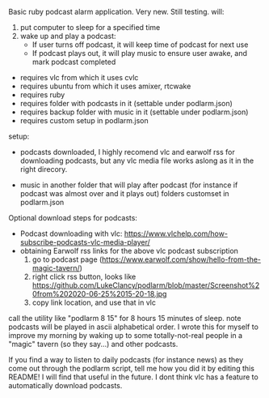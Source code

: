 Basic ruby podcast alarm application. Very new. Still testing. will:
  1. put computer to sleep for a specified time
  2. wake up and play a podcast:
     - If user turns off podcast, it will keep time of podcast for next use
     - If podcast plays out, it will play music to ensure user awake, and mark podcast completed

- requires vlc from which it uses cvlc
- requires ubuntu from which it uses amixer, rtcwake
- requires ruby
- requires folder with podcasts in it (settable under podlarm.json)
- requires backup folder with music in it (settable under podlarm.json)
- requires custom setup in podlarm.json

setup:

  - podcasts downloaded, I highly recomend vlc and earwolf rss for downloading podcasts,
    but any vlc media file works aslong as it in the right direcory.
   
  - music in another folder that will play after podcast (for instance if podcast was almost over and it plays out)
   folders customset in podlarm.json

Optional download steps for podcasts:
   - Podcast downloading with vlc: https://www.vlchelp.com/how-subscribe-podcasts-vlc-media-player/
   - obtaining Earwolf rss links for the above vlc podcast subscription
     1. go to podcast page (https://www.earwolf.com/show/hello-from-the-magic-tavern/)
     2. right click rss button, looks like https://github.com/LukeClancy/podlarm/blob/master/Screenshot%20from%202020-06-25%2015-20-18.jpg
     3. copy link location, and use that in vlc

call the utility like "podlarm 8 15" for 8 hours 15 minutes of sleep. note podcasts will be played in ascii alphabetical order. I wrote this for myself to improve my morning by waking up to some totally-not-real people in a "magic" tavern (so they say...) and other podcasts.

If you find a way to listen to daily podcasts (for instance news) as they come out through the podlarm script, tell me how you did it by editing this README! I will find that useful in the future. I dont think vlc has a feature to automatically download podcasts.
